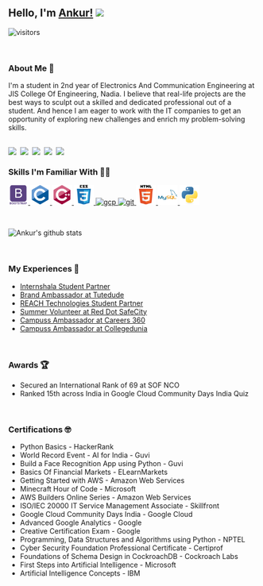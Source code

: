 ## Hello, I'm [Ankur!](https://ankur02sarkar.github.io/site)  <img src="https://cdn.discordapp.com/emojis/558719629967491094.gif" height="35px">
![visitors](https://visitor-badge.laobi.icu/badge?page_id=ankur02sarkar)

<br />

### About Me 🐉
   I'm a student in 2nd year of Electronics And Communication Engineering
   at JIS College Of Engineering, Nadia. I believe that real-life projects
   are the best ways to sculpt out a skilled and dedicated
   professional out of a student. And hence I am eager to work with the IT
   companies to get an opportunity of exploring new challenges and enrich
   my problem-solving skills.

</br>

<a href="https://www.linkedin.com/in/ankur-sarkar" target="_blank">
  <img align="left" width="24px" src="https://i.ibb.co/drvwWtB/Linkedin.png"  />
</a>
<a href="mailto:sarkarrohonankur@gmail.com">
  <img align="left" width="24px" src="https://i.ibb.co/bPCr08L/Email.png"  />
</a>
<a href="https://www.hackerrank.com/God_Slayer" target="_blank">
  <img align="left" width="24px" src="https://i.ibb.co/6WCLSb2/Hacker-Rank.png"  />
</a>
<a href="https://www.hackerearth.com/@God_Slayer" target="_blank">
  <img align="left" width="24px" src="https://i.ibb.co/kGQCpVC/hackerearth.png"  />
</a>
<a href="https://www.codechef.com/users/ankur02sarkar" target="_blank">
  <img align="left" width="24px" src="https://i.ibb.co/9Yr67f9/CodeChef.png"  />
</a>

<br/>

### Skills I'm Familiar With 👨‍💻
<p align="left">
   <a href="https://getbootstrap.com" target="_blank"> 
      <img src="https://raw.githubusercontent.com/devicons/devicon/master/icons/bootstrap/bootstrap-plain-wordmark.svg" alt="bootstrap" width="40" height="40"/>        </a>
   <a href="https://www.cprogramming.com/" target="_blank">
      <img src="https://raw.githubusercontent.com/devicons/devicon/master/icons/c/c-original.svg" alt="c" width="40" height="40"/>
   </a>
   <a href="https://www.w3schools.com/cpp/" target="_blank">
      <img src="https://raw.githubusercontent.com/devicons/devicon/master/icons/cplusplus/cplusplus-original.svg" alt="cplusplus" width="40" height="40"/>
   </a>
   <a href="https://www.w3schools.com/css/" target="_blank">
      <img src="https://raw.githubusercontent.com/devicons/devicon/master/icons/css3/css3-original-wordmark.svg" alt="css3" width="40" height="40"/>
   </a>
   <a href="https://cloud.google.com" target="_blank">
      <img src="https://www.vectorlogo.zone/logos/google_cloud/google_cloud-icon.svg" alt="gcp" width="40" height="40"/>
   </a>
   <a href="https://git-scm.com/" target="_blank">
      <img src="https://www.vectorlogo.zone/logos/git-scm/git-scm-icon.svg" alt="git" width="40" height="40"/>
   </a>
   <a href="https://www.w3.org/html/" target="_blank">
      <img src="https://raw.githubusercontent.com/devicons/devicon/master/icons/html5/html5-original-wordmark.svg" alt="html5" width="40" height="40"/>
   </a>
   <a href="https://www.mysql.com/" target="_blank">
      <img src="https://raw.githubusercontent.com/devicons/devicon/master/icons/mysql/mysql-original-wordmark.svg" alt="mysql" width="40" height="40"/>
   </a>
   <a href="https://www.python.org" target="_blank">
      <img src="https://raw.githubusercontent.com/devicons/devicon/master/icons/python/python-original.svg" alt="python" width="40" height="40"/>
   </a>
 </p>
<br/>

![Ankur's github stats](https://github-readme-stats.vercel.app/api?username=ankur02sarkar&show_icons=true&hide_border=true)

<br />

### My Experiences 🙌
- [Internshala Student Partner](https://internshala.com/)
- [Brand Ambassador at Tutedude](https://tutedude.com/)
- [REACH Technologies Student Partner](https://www.reach-tech.com/)
- [Summer Volunteer at Red Dot SafeCity](https://www.safecity.in/)
- [Campuss Ambassador at Careers 360](https://www.careers360.com/)
- [Campuss Ambassador at Collegedunia](https://collegedunia.com/)

<br />

### Awards 🏆
- Secured an International Rank of 69 at SOF NCO 
- Ranked 15th across India in Google Cloud Community Days India Quiz

<br />

### Certifications 🤓
- Python Basics - HackerRank
- World Record Event - AI for India - Guvi
- Build a Face Recognition App using Python - Guvi
- Basics Of Financial Markets - ELearnMarkets
- Getting Started with AWS - Amazon Web Services
- Minecraft Hour of Code - Microsoft
- AWS Builders Online Series - Amazon Web Services
- ISO/IEC 20000 IT Service Management Associate - Skillfront
- Google Cloud Community Days India - Google Cloud
- Advanced Google Analytics - Google
- Creative Certification Exam - Google
- Programming, Data Structures and Algorithms using Python - NPTEL
- Cyber Security Foundation Professional Certificate - Certiprof
- Foundations of Schema Design in CockroachDB - Cockroach Labs
- First Steps into Artificial Intelligence - Microsoft
- Artificial Intelligence Concepts - IBM
